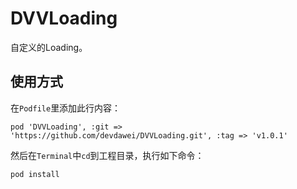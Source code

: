 

DVVLoading
==========
自定义的Loading。

使用方式
-------
在`Podfile`里添加此行内容：
```
pod 'DVVLoading', :git => 'https://github.com/devdawei/DVVLoading.git', :tag => 'v1.0.1'
```

然后在`Terminal`中`cd`到工程目录，执行如下命令：
```
pod install
```
